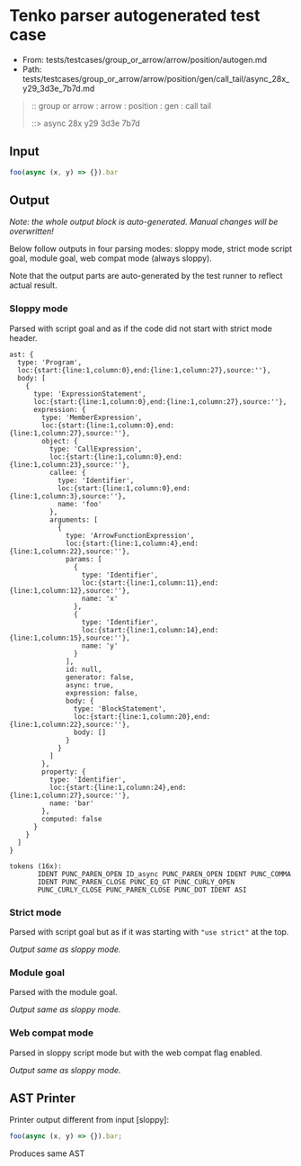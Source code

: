 # Tenko parser autogenerated test case

- From: tests/testcases/group_or_arrow/arrow/position/autogen.md
- Path: tests/testcases/group_or_arrow/arrow/position/gen/call_tail/async_28x_y29_3d3e_7b7d.md

> :: group or arrow : arrow : position : gen : call tail
>
> ::> async 28x y29 3d3e 7b7d

## Input


`````js
foo(async (x, y) => {}).bar
`````

## Output

_Note: the whole output block is auto-generated. Manual changes will be overwritten!_

Below follow outputs in four parsing modes: sloppy mode, strict mode script goal, module goal, web compat mode (always sloppy).

Note that the output parts are auto-generated by the test runner to reflect actual result.

### Sloppy mode

Parsed with script goal and as if the code did not start with strict mode header.

`````
ast: {
  type: 'Program',
  loc:{start:{line:1,column:0},end:{line:1,column:27},source:''},
  body: [
    {
      type: 'ExpressionStatement',
      loc:{start:{line:1,column:0},end:{line:1,column:27},source:''},
      expression: {
        type: 'MemberExpression',
        loc:{start:{line:1,column:0},end:{line:1,column:27},source:''},
        object: {
          type: 'CallExpression',
          loc:{start:{line:1,column:0},end:{line:1,column:23},source:''},
          callee: {
            type: 'Identifier',
            loc:{start:{line:1,column:0},end:{line:1,column:3},source:''},
            name: 'foo'
          },
          arguments: [
            {
              type: 'ArrowFunctionExpression',
              loc:{start:{line:1,column:4},end:{line:1,column:22},source:''},
              params: [
                {
                  type: 'Identifier',
                  loc:{start:{line:1,column:11},end:{line:1,column:12},source:''},
                  name: 'x'
                },
                {
                  type: 'Identifier',
                  loc:{start:{line:1,column:14},end:{line:1,column:15},source:''},
                  name: 'y'
                }
              ],
              id: null,
              generator: false,
              async: true,
              expression: false,
              body: {
                type: 'BlockStatement',
                loc:{start:{line:1,column:20},end:{line:1,column:22},source:''},
                body: []
              }
            }
          ]
        },
        property: {
          type: 'Identifier',
          loc:{start:{line:1,column:24},end:{line:1,column:27},source:''},
          name: 'bar'
        },
        computed: false
      }
    }
  ]
}

tokens (16x):
       IDENT PUNC_PAREN_OPEN ID_async PUNC_PAREN_OPEN IDENT PUNC_COMMA
       IDENT PUNC_PAREN_CLOSE PUNC_EQ_GT PUNC_CURLY_OPEN
       PUNC_CURLY_CLOSE PUNC_PAREN_CLOSE PUNC_DOT IDENT ASI
`````

### Strict mode

Parsed with script goal but as if it was starting with `"use strict"` at the top.

_Output same as sloppy mode._

### Module goal

Parsed with the module goal.

_Output same as sloppy mode._

### Web compat mode

Parsed in sloppy script mode but with the web compat flag enabled.

_Output same as sloppy mode._

## AST Printer

Printer output different from input [sloppy]:

````js
foo(async (x, y) => {}).bar;
````

Produces same AST

